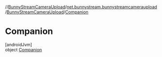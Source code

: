 //[BunnyStreamCameraUpload](../../../../index.md)/[net.bunnystream.bunnystreamcameraupload](../../index.md)/[BunnyStreamCameraUpload](../index.md)/[Companion](index.md)

# Companion

[androidJvm]\
object [Companion](index.md)
